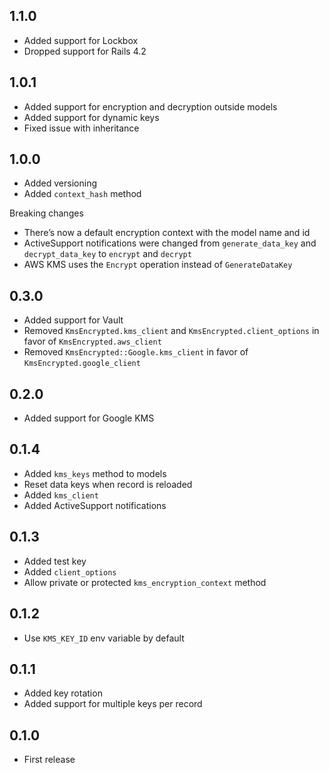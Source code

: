 ## 1.1.0

- Added support for Lockbox
- Dropped support for Rails 4.2

## 1.0.1

- Added support for encryption and decryption outside models
- Added support for dynamic keys
- Fixed issue with inheritance

## 1.0.0

- Added versioning
- Added `context_hash` method

Breaking changes

- There’s now a default encryption context with the model name and id
- ActiveSupport notifications were changed from `generate_data_key` and `decrypt_data_key` to `encrypt` and `decrypt`
- AWS KMS uses the `Encrypt` operation instead of `GenerateDataKey`

## 0.3.0

- Added support for Vault
- Removed `KmsEncrypted.kms_client` and `KmsEncrypted.client_options` in favor of `KmsEncrypted.aws_client`
- Removed `KmsEncrypted::Google.kms_client` in favor of `KmsEncrypted.google_client`

## 0.2.0

- Added support for Google KMS

## 0.1.4

- Added `kms_keys` method to models
- Reset data keys when record is reloaded
- Added `kms_client`
- Added ActiveSupport notifications

## 0.1.3

- Added test key
- Added `client_options`
- Allow private or protected `kms_encryption_context` method

## 0.1.2

- Use `KMS_KEY_ID` env variable by default

## 0.1.1

- Added key rotation
- Added support for multiple keys per record

## 0.1.0

- First release
